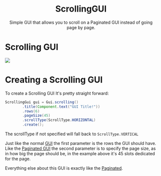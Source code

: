 <center><h1>ScrollingGUI</h1></center>
<center>
<p>Simple GUI that allows you to scroll on a Paginated GUI instead of going page
  by page.</p>
</center>

# Scrolling GUI

![](https://i.imgur.com/nadBZEL.gif)

# Creating a Scrolling GUI

To create a Scrolling GUI It's pretty straight forward:

```java
ScrollingGui gui = Gui.scrolling()
        .title(Component.text("GUI Title!"))
        .rows(6)
        .pageSize(45)
        .scrollType(ScrollType.HORIZONTAL)
        .create();
```
The scrollType if not specified will fall back to `ScrollType.VERTICAL`


Just like the normal [GUI](gui.md) the first parameter is the rows the GUI should have. Like the [Paginated GUI](pagegui.md) the second parameter is to specify the page size, as in how big the page should be, in the example above it's 45 slots dedicated for the page.

Everything else about this GUI is exactly like the [Paginated](pagegui.md).
